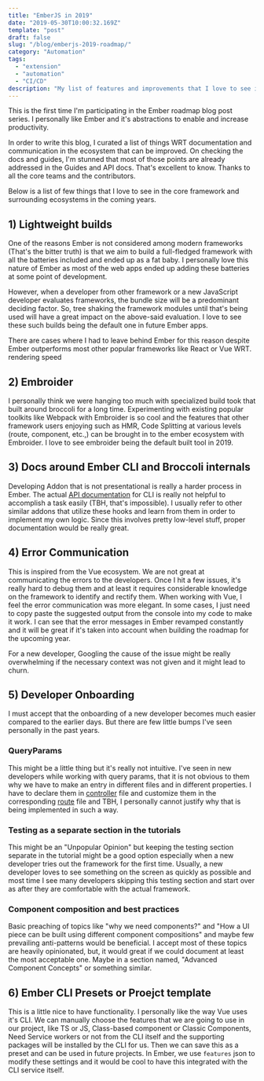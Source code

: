 ```yaml
---
title: "EmberJS in 2019"
date: "2019-05-30T10:00:32.169Z"
template: "post"
draft: false
slug: "/blog/emberjs-2019-roadmap/"
category: "Automation"
tags:
  - "extension"
  - "automation"
  - "CI/CD"
description: "My list of features and improvements that I love to see in Ember core framework in 2019"
---
```


This is the first time I'm participating in the Ember roadmap blog post series. I personally like Ember and it's abstractions to enable and increase productivity.

In order to write this blog, I curated a list of things WRT documentation and communication in the ecosystem that can be improved. On checking the docs and guides, I'm stunned that most of those points are already addressed in the Guides and API docs. That's excellent to know. Thanks to all the core teams and the contributors.

Below is a list of few things that I love to see in the core framework and surrounding ecosystems in the coming years.

## 1) Lightweight builds

 One of the reasons Ember is not considered among modern frameworks (That's the bitter truth) is that we aim to build a full-fledged framework with all the batteries included and ended up as a fat baby. I personally love this nature of Ember as most of the web apps ended up adding these batteries at some point of development.

 However, when a developer from other framework or a new JavaScript developer evaluates frameworks, the bundle size will be a predominant deciding factor. So, tree shaking the framework modules until that's being used will have a great impact on the above-said evaluation. I love to see these such builds being the default one in future Ember apps.

There are cases where I had to leave behind Ember for this reason despite Ember outperforms most other popular frameworks like React or Vue WRT. rendering speed

## 2) Embroider

 I personally think we were hanging too much with specialized build took that built around broccoli for a long time. Experimenting with existing popular toolkits like Webpack with Embroider is so cool and the features that other framework users enjoying such as HMR, Code Splitting at various levels (route, component, etc.,) can be brought in to the ember ecosystem with Embroider. I love to see embroider being the default built tool in 2019.

## 3) Docs around Ember CLI and Broccoli internals

 Developing Addon that is not presentational is really a harder process in Ember. The actual [API documentation](https://ember-cli.com/api/) for CLI is really not helpful to accomplish a task easily (TBH, that's impossible). I usually refer to other similar addons that utilize these hooks and learn from them in order to implement my own logic. Since this involves pretty low-level stuff, proper documentation would be really great.

## 4) Error Communication

This is inspired from the Vue ecosystem. We are not great at communicating the errors to the developers. Once I hit a few issues, it's really hard to debug them and at least it requires considerable knowledge on the framework to identify and rectify them. When working with Vue, I feel the error communication was more elegant. In some cases, I just need to copy paste the suggested output from the console into my code to make it work. I can see that the error messages in Ember revamped constantly and it will be great if it's taken into account when building the roadmap for the upcoming year.

For a new developer, Googling the cause of the issue might be really overwhelming if the necessary context was not given and it might lead to churn.


## 5) Developer Onboarding

 I must accept that the onboarding of a new developer becomes much easier compared to the earlier days. But there are few little bumps I've seen personally in the past years.

### QueryParams

 This might be a little thing but it's really not intuitive. I've seen in new developers while working with query params, that it is not obvious to them why we have to make an entry in different files and in different properties. I have to declare them in [controller](https://api.emberjs.com/ember/3.10/classes/Controller/properties/queryParams?anchor=queryParams) file and customize them in the corresponding [route](https://api.emberjs.com/ember/3.10/classes/Route/properties/queryParams?anchor=queryParams) file and TBH, I personally cannot justify why that is being implemented in such a way.

### Testing as a separate section in the tutorials

 This might be an "Unpopular Opinion" but keeping the testing section separate in the tutorial might be a good option especially when a new developer tries out the framework for the first time. Usually, a new developer loves to see something on the screen as quickly as possible and most time I see many developers skipping this testing section and start over as after they are comfortable with the actual framework.

### Component composition and best practices

 Basic preaching of topics like "why we need components?" and "How a UI piece can be built using different component compositions" and maybe few prevailing anti-patterns would be beneficial. I accept most of these topics are heavily opinionated, but, it would great if we could document at least the most acceptable one. Maybe in a section named, "Advanced Component Concepts" or something similar.


## 6) Ember CLI Presets or Proejct template

This is a little nice to have functionality. I personally like the way Vue uses it's CLI. We can manually choose the features that we are going to use in our project, like TS or JS, Class-based component or Classic Components, Need Service workers or not from the CLI itself and the supporting packages will be installed by the CLI for us. Then we can save this as a preset and can be used in future projects. In Ember, we use `features` json to modify these settings and it would be cool to have this integrated with the CLI service itself.
